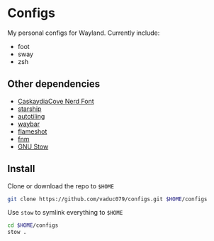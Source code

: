 # Configs

My personal configs for Wayland. Currently include:

- foot
- sway
- zsh

## Other dependencies

- [CaskaydiaCove Nerd Font](https://www.nerdfonts.com/font-downloads)
- [starship](starship.rs)
- [autotiling](https://github.com/nwg-piotr/autotiling)
- [waybar](https://github.com/Alexays/Waybar)
- [flameshot](https://github.com/flameshot-org/flameshot)
- [fnm](https://github.com/Schniz/fnm)
- [GNU Stow](https://www.gnu.org/software/stow/)

## Install

Clone or download the repo to `$HOME`

```bash
git clone https://github.com/vaduc079/configs.git $HOME/configs
```

Use `stow` to symlink everything to `$HOME`

```bash
cd $HOME/configs
stow .
```
